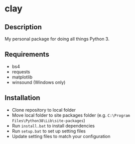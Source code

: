 # clay

## Description

My personal package for doing all things Python 3.

## Requirements

- bs4
- requests
- matplotlib
- winsound (Windows only)

## Installation

- Clone repository to local folder
- Move local folder to site packages folder (e.g. `C:\Program Files\Python38\Lib\site-packages`)
- Run `install.bat` to install dependencies
- Run `setup.bat` to set up setting files
- Update setting files to match your configuration
